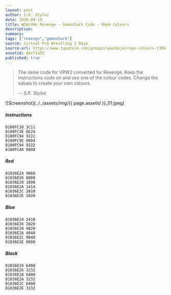 ```yaml
---
layout: post
author: S.K. Stylez
date: 2016-09-19
title: WCW/nWo Revenge - Gameshark Code - Rope Colours
description:
summary:
tags: ["revenge","gameshark"]
source: Virtual Pro Wrestling 2 Dojo
source-url: https://www.tapatalk.com/groups/vpw2dojo/rope-colours-t304.html
assetid: 8bcf1a55
published: true
---
```


> The same code for VPW2 converted for Revenge. Keep the instructions code on and use one of the colour codes. Change the values to create your own colours.
>
> -- <cite>S.K. Stylez</cite>

![Screenshot](../../assets/img/{{ page.assetid }}_01.jpeg)

##### Instructions

    D100FC38 3C11
    8100FC3E 6E24
    D100FC94 9222
    8100FC9E 0004
    D100FC94 9222
    8100FCAA 0008

##### Red

    81036E24 9060
    81036E26 8080
    81036E28 1808
    81036E2A 1414
    81036E2C 2810
    81036E2E 2020

##### Blue

    81036E24 2410
    81036E26 2020
    81036E28 4820
    81036E2A 4040
    81036E2C 9040
    81036E2E 8080

##### Black

    81036E24 6400
    81036E26 3232
    81036E28 6400
    81036E2A 3232
    81036E2C 6400
    81036E2E 3232
